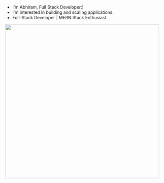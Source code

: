 - I’m Abhiram, Full Stack Developer:)
- I’m interested in building and scaling applications.
- Full-Stack Developer | MERN Stack Enthusiast
<img src="https://user-images.githubusercontent.com/74038190/212750996-938b257b-266c-45a7-9af7-655341c0f58b.gif" width="500">
